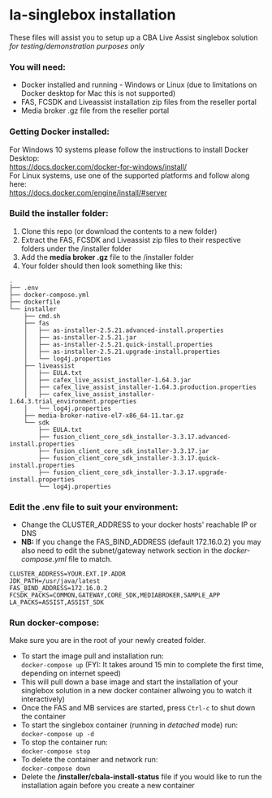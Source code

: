 # la-singlebox installation
These files will assist you to setup up a CBA Live Assist singlebox solution *for testing/demonstration purposes only*

### You will need:
- Docker installed and running - Windows or Linux (due to limitations on Docker desktop for Mac this is not supported)
- FAS, FCSDK and Liveassist installation zip files from the reseller portal
- Media broker .gz file from the reseller portal

### Getting Docker installed:
For Windows 10 systems please follow the instructions to install Docker Desktop:  
https://docs.docker.com/docker-for-windows/install/  
For Linux systems, use one of the supported platforms and follow along here:  
https://docs.docker.com/engine/install/#server

### Build the installer folder:
1. Clone this repo (or download the contents to a new folder)
2. Extract the FAS, FCSDK and Liveassist zip files to their respective folders under the /installer folder
3. Add the **media broker .gz** file to the /installer folder
4. Your folder should then look something like this:
```
.
├── .env
├── docker-compose.yml
├── dockerfile
└── installer
    ├── cmd.sh
    ├── fas
    │   ├── as-installer-2.5.21.advanced-install.properties
    │   ├── as-installer-2.5.21.jar
    │   ├── as-installer-2.5.21.quick-install.properties
    │   ├── as-installer-2.5.21.upgrade-install.properties
    │   └── log4j.properties
    ├── liveassist
    │   ├── EULA.txt
    │   ├── cafex_live_assist_installer-1.64.3.jar
    │   ├── cafex_live_assist_installer-1.64.3.production.properties
    │   ├── cafex_live_assist_installer-1.64.3.trial_environment.properties
    │   └── log4j.properties
    ├── media-broker-native-el7-x86_64-11.tar.gz
    └── sdk
        ├── EULA.txt
        ├── fusion_client_core_sdk_installer-3.3.17.advanced-install.properties
        ├── fusion_client_core_sdk_installer-3.3.17.jar
        ├── fusion_client_core_sdk_installer-3.3.17.quick-install.properties
        ├── fusion_client_core_sdk_installer-3.3.17.upgrade-install.properties
        └── log4j.properties
```
### Edit the **.env** file to suit your environment:
- Change the CLUSTER_ADDRESS to your docker hosts' reachable IP or DNS
- **NB:** If you change the FAS_BIND_ADDRESS (default 172.16.0.2) you may also need to edit the subnet/gateway network section in the _docker-compose.yml_ file to match. 
```
CLUSTER_ADDRESS=YOUR.EXT.IP.ADDR  
JDK_PATH=/usr/java/latest
FAS_BIND_ADDRESS=172.16.0.2
FCSDK_PACKS=COMMON,GATEWAY,CORE_SDK,MEDIABROKER,SAMPLE_APP
LA_PACKS=ASSIST,ASSIST_SDK
```

### Run docker-compose:
Make sure you are in the root of your newly created folder.
- To start the image pull and installation run:  
`docker-compose up` (FYI: It takes around 15 min to complete the first time, depending on internet speed)
- This will pull down a base image and start the installation of your singlebox solution in a new docker container allwoing you to watch it interactively)
- Once the FAS and MB services are started, press `Ctrl-c` to shut down the container
- To start the singlebox container (running in *detached* mode) run:  
`docker-compose up -d`		
- To stop the container run:  
`docker-compose stop`
- To delete the container and network run:  
`docker-compose down`
- Delete the **/installer/cbala-install-status** file if you would like to run the installation again before you create a new container
